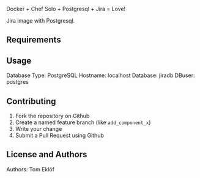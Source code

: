Docker + Chef Solo + Postgresql + Jira = Love!

Jira image with Postgresql.


Requirements
------------

Usage
-----
Database Type: PostgreSQL
Hostname: localhost
Database: jiradb
DBuser: postgres


Contributing
------------

1. Fork the repository on Github
2. Create a named feature branch (like `add_component_x`)
3. Write your change
4. Submit a Pull Request using Github

License and Authors
-------------------
Authors: Tom Eklöf
